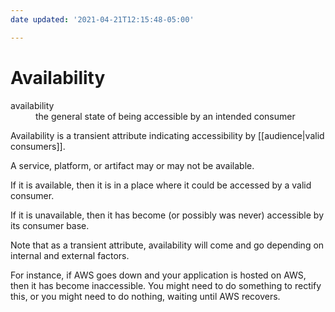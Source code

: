 ```yaml
---
date updated: '2021-04-21T12:15:48-05:00'

---
```


# Availability

<dl>
<dt>availability</dt>
<dd>the general state of being accessible by an intended consumer</dd>
</dl>

Availability is a transient attribute indicating accessibility by [[audience|valid consumers]].

A service, platform, or artifact may or may not be available.

If it is available, then it is in a place where it could be accessed by a valid consumer.

If it is unavailable, then it has become (or possibly was never) accessible by its consumer base.

Note that as a transient attribute, availability will come and go depending on internal and external factors.

For instance, if AWS goes down and your application is hosted on AWS, then it has become inaccessible.  You might need to do
something to rectify this, or you might need to do nothing, waiting until AWS recovers.

